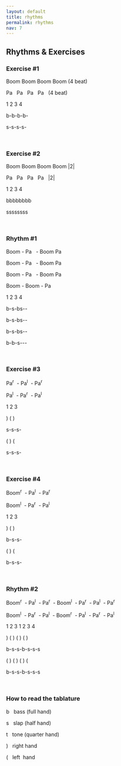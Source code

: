 ```yaml
---
layout: default
title: rhythms
permalink: rhythms
nav: 7
---
```


## Rhythms & Exercises

### Exercise #1

<div class="verbal">
  <p>Boom Boom Boom Boom (4 beat)</p>
  <p>Pa &nbsp; Pa &nbsp; Pa &nbsp; Pa &nbsp; (4 beat)</p>
</div>

<div class="djembe">
	<p> 1 2 3 4&nbsp;</p>
	<p> b-b-b-b- </p>
	<p> s-s-s-s- </p>
</div>

<br>

### Exercise #2

<div class="verbal">
  <p>Boom Boom Boom Boom |2|</p>
  <p>Pa &nbsp; Pa &nbsp; Pa &nbsp; Pa &nbsp; |2|</p>
</div>

<div class="djembe">
	<p> 1 2 3 4&nbsp;</p>
	<p> bbbbbbbb </p>
	<p> ssssssss </p>
</div>

<br>

### Rhythm #1

<div class="verbal">
  <p>Boom - Pa &nbsp; - Boom Pa </p>
  <p>Boom - Pa &nbsp; - Boom Pa </p>
  <p>Boom - Pa &nbsp; - Boom Pa </p>
  <p>Boom - Boom - Pa &nbsp; &nbsp;&nbsp;</p>
</div>


<div class="djembe">
	<p> 1 2 3 4&nbsp;</p>
	<p> b-s-bs-- </p>
	<p> b-s-bs-- </p>
	<p> b-s-bs-- </p>
	<p> b-b-s--- </p>
</div>

<br>

### Exercise #3

<div class="verbal">
  <p>Pa<sup>r</sup>&nbsp; - Pa<sup>l</sup>&nbsp; - Pa<sup>r</sup>&nbsp; </p>
  <p>Pa<sup>l</sup>&nbsp; - Pa<sup>r</sup>&nbsp; - Pa<sup>l</sup>&nbsp; </p>
</div>


<div class="djembe">
	<p> 1 2 3&nbsp;</p>
  <p> ) ( )&nbsp;</p>
	<p> s-s-s- </p>
  <p> ( ) (&nbsp;</p>
  <p> s-s-s- </p>
</div>

<br>

### Exercise #4

<div class="verbal">
  <p>Boom<sup>r</sup>&nbsp; - Pa<sup>l</sup>&nbsp; - Pa<sup>r</sup>&nbsp; </p>
  <p>Boom<sup>l</sup>&nbsp; - Pa<sup>r</sup>&nbsp; - Pa<sup>l</sup>&nbsp; </p>
</div>


<div class="djembe">
	<p> 1 2 3&nbsp;</p>
  <p> ) ( )&nbsp;</p>
	<p> b-s-s- </p>
  <p> ( ) (&nbsp;</p>
  <p> b-s-s- </p>
</div>

<br>

### Rhythm #2

<div class="verbal">
  <p>Boom<sup>r</sup>&nbsp; - Pa<sup>l</sup>&nbsp; - Pa<sup>r</sup>&nbsp; -
     Boom<sup>l</sup>&nbsp; - Pa<sup>r</sup>&nbsp; - Pa<sup>l</sup>&nbsp;
     - Pa<sup>r</sup> </p>
   <p>Boom<sup>l</sup>&nbsp; - Pa<sup>r</sup>&nbsp; - Pa<sup>l</sup>&nbsp; -
      Boom<sup>r</sup>&nbsp; - Pa<sup>l</sup>&nbsp; - Pa<sup>r</sup>&nbsp;
      - Pa<sup>l</sup> </p>
</div>


<div class="djembe">
	<p> 1 2 3 1 2 3 4</p>
  <p> ) ( ) ( ) ( )</p>
	<p> b-s-s-b-s-s-s </p>
  <p> ( ) ( ) ( ) (</p>
  <p> b-s-s-b-s-s-s </p>
</div>

<br>


### How to read the tablature
<div class="verbal">
  <p><span class="djembe">b</span> &nbsp; bass (full hand) &nbsp;&nbsp;</p>
  <p><span class="djembe">s</span> &nbsp; slap (half hand) &nbsp;&nbsp;</p>
  <p><span class="djembe">t</span> &nbsp; tone (quarter hand)</p>
  <p><span class="djembe">)</span> &nbsp; right hand &nbsp;&nbsp;&nbsp;&nbsp;&nbsp;&nbsp;&nbsp;&nbsp;</p>
  <p><span class="djembe">(</span> &nbsp; left &nbsp;hand &nbsp;&nbsp;&nbsp;&nbsp;&nbsp;&nbsp;&nbsp;&nbsp;</p>
</div>

<br>
